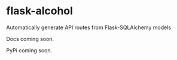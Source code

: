 # flask-alcohol
Automatically generate API routes from Flask-SQLAlchemy models

Docs coming soon.

PyPi coming soon.
